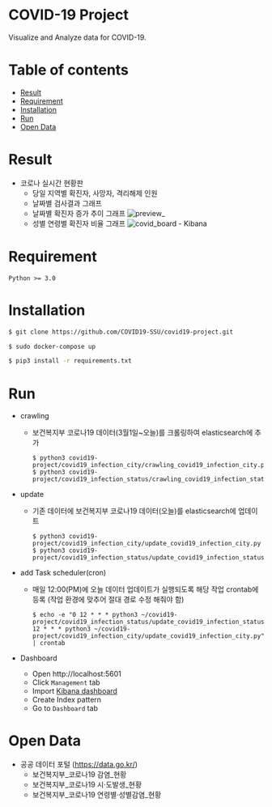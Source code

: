# COVID-19 Project
Visualize and Analyze data for COVID-19.

Table of contents
=================
<!--ts-->
   * [Result](#Result)
   * [Requirement](#Requirement)
   * [Installation](#Installation)
   * [Run](#run)
   * [Open Data](#open-data)
<!--te-->

Result
=======
* 코로나 실시간 현황판
    * 당일 지역별 확진자, 사망자, 격리해제 인원
    * 날짜별 검사결과 그래프
    * 날짜별 확진자 증가 추이 그래프
![preview_](https://user-images.githubusercontent.com/55729930/92361544-7b21fe80-f129-11ea-87b4-f4b82b83468d.gif)
    * 성별 연령별 확진자 비율 그래프
![covid_board - Kibana](https://user-images.githubusercontent.com/55729930/92398418-7bd78680-f163-11ea-9cb8-6a72bf165737.png)

Requirement
=======
```
Python >= 3.0
```

Installation
=======
```sh
$ git clone https://github.com/COVID19-SSU/covid19-project.git
```
```sh
$ sudo docker-compose up
```
```sh
$ pip3 install -r requirements.txt
```

Run
=======
* crawling
  * 보건복지부 코로나19 데이터(3월1일~오늘)를 크롤링하여 elasticsearch에 추가
    ```shell script
    $ python3 covid19-project/covid19_infection_city/crawling_covid19_infection_city.py
    $ python3 covid19-project/covid19_infection_status/crawling_covid19_infection_status.py
    ```
    
* update
  * 기존 데이터에 보건복지부 코로나19 데이터(오늘)를 elasticsearch에 업데이트
    ```shell script
    $ python3 covid19-project/covid19_infection_city/update_covid19_infection_city.py
    $ python3 covid19-project/covid19_infection_status/update_covid19_infection_status.py
    ```
        
* add Task scheduler(cron)
  * 매일 12:00(PM)에 오늘 데이터 업데이트가 실행되도록 해당 작업 crontab에 등록 (작업 환경에 맞추어 절대 경로 수정 해줘야 함)  
    ```shell script
    $ echo -e "0 12 * * * python3 ~/covid19-project/covid19_infection_status/update_covid19_infection_status.py\n0 12 * * * python3 ~/covid19-project/covid19_infection_city/update_covid19_infection_city.py" | crontab
    ```

* Dashboard
  * Open http://localhost:5601  
  * Click `Management` tab  
  * Import [Kibana dashboard](https://github.com/COVID19-SSU/covid19-project/dashboard/export.ndjson)
  * Create Index pattern
  * Go to `Dashboard` tab

Open Data
=======
* 공공 데이터 포털 (https://data.go.kr/)
  * 보건복지부_코로나19 감염_현황
  * 보건복지부_코로나19 시·도발생_현황
  * 보건복지부_코로나19 연령별·성별감염_현황
